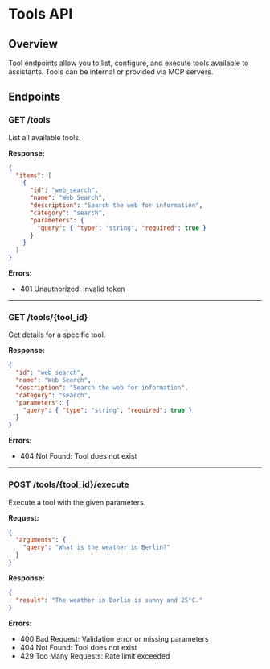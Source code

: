 # Tools API

## Overview

Tool endpoints allow you to list, configure, and execute tools available to assistants. Tools can be internal or provided via MCP servers.

## Endpoints

### GET /tools
List all available tools.

**Response:**
```json
{
  "items": [
    {
      "id": "web_search",
      "name": "Web Search",
      "description": "Search the web for information",
      "category": "search",
      "parameters": {
        "query": { "type": "string", "required": true }
      }
    }
  ]
}
```
**Errors:**
- 401 Unauthorized: Invalid token

---

### GET /tools/{tool_id}
Get details for a specific tool.

**Response:**
```json
{
  "id": "web_search",
  "name": "Web Search",
  "description": "Search the web for information",
  "category": "search",
  "parameters": {
    "query": { "type": "string", "required": true }
  }
}
```
**Errors:**
- 404 Not Found: Tool does not exist

---

### POST /tools/{tool_id}/execute
Execute a tool with the given parameters.

**Request:**
```json
{
  "arguments": {
    "query": "What is the weather in Berlin?"
  }
}
```
**Response:**
```json
{
  "result": "The weather in Berlin is sunny and 25°C."
}
```
**Errors:**
- 400 Bad Request: Validation error or missing parameters
- 404 Not Found: Tool does not exist
- 429 Too Many Requests: Rate limit exceeded 